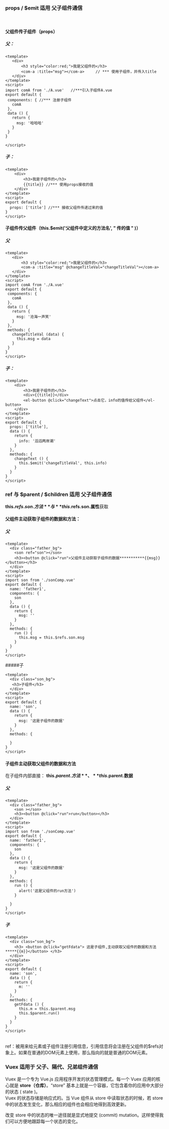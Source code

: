 ### **props / $emit** 适用 父子组件通信
<BR/>

#### 父组件传子组件（props）

##### 父：
 ``` 
<template>
    <div>
        <h3 style="color:red;">我是父组件的</h3>
        <com-a :title="msg"></com-a>     // *** 使用子组件，并传入title
    </div>
</template>
<script>
import comA from './A.vue'   //***引入子组件A.vue
export default {
  components: { //*** 注册子组件 
    comA
  },
  data () {
    return {
      msg: '哈哈哈'
    }
  }
}

</script>
```
##### 子：
```
<template>
    <div>
        <h3>我是子组件的</h3>
        {{title}} //*** 使用props接收的值
    </div>
</template>
<script>
export default {
  props: ['title'] //*** 接收父组件传递过来的值
}
</script>

```


#### 子组件传父组件（this.$emit('父组件中定义的方法名', " 传的值 " )）

##### 父
```
<template>
   <div>
       <h3 style="color:red;">我是父组件的</h3>
       <com-a :title="msg" @changeTitleVal="changeTitleVal"></com-a>
   </div>
</template>
<script>
import comA from './A.vue'
export default {
 components: {
   comA
 },
 data () {
   return {
     msg: '沧海一声笑'
   }
 },
 methods: {
   changeTitleVal (data) {
     this.msg = data
   }
 }
}
</script>

```
##### 子：
```
<template>
    <div>
        <h3>我是子组件的</h3>
        <div>{{title}}</div> 
        <el-button @click="changeText">点击它，info的值传给父组件</el-button>
    </div>
</template>
<script>
export default {
  props: ['title'],
  data () {
    return {
      info: '滔滔两岸潮'
    }
  },
  methods: {
    changeText () {
      this.$emit('changeTitleVal', this.info) 
    }
  }
}
</script>

```


### **ref 与 $parent / $children** 适用 父子组件通信  

**this.$refs.son.方法** 与**this.$refs.son.属性**获取

#### 父组件主动获取子组件的数据和方法：

##### 父
```
<template>
  <div class="father_bg">
    <son ref="son"></son>
    <h3><button @click="run">父组件主动获取子组件的数据***********{{msg}}</button></h3>
  </div>
</template>
<script>
import son from './sonComp.vue'
export default {
  name: 'father1',
  components: {
    son
  },
  data () {
    return {
      msg: ''
    }
  },
  methods: {
    run () {
      this.msg = this.$refs.son.msg
    }
  }
}
</script>

```
#####子
```
<template>
  <div class="son_bg">
   <h3>子组件</h3>
  </div>
</template>
<script>
export default {
  name: 'son',
  data () {
    return {
      msg: '这是子组件的数据'
    }
  },
  methods: {

  }
}
</script>
```

#### 子组件主动获取父组件的数据和方法

在子组件内部直接： **this.$parent.方法** 、**this.$parent.数据**

##### 父
```
<template>
  <div class="father_bg">
    <son ></son>
    <h3><button @click="run">run</button></h3>
  </div>
</template>
<script>
import son from './sonComp.vue'
export default {
  name: 'father1',
  components: {
    son
  },
  data () {
    return {
      msg: '这是父组件的数据'
    }
  },
  methods: {
    run () {
      alert('这是父组件的run方法')
    }

  }
}
</script>
```

##### 子
```
<template>
  <div class="son_bg">
    <h3> <button @click="getFdata"> 这是子组件,主动获取父组件的数据和方法*****{{m}}</button> </h3>
  </div>
</template>
<script>
export default {
  name: 'son',
  data () {
    return {
      m: ''
    }
  },
  methods: {
    getFdata () {
      this.m = this.$parent.msg
      this.$parent.run()
    }
  }
}
</script>
```
<BR/>
ref：被用来给元素或子组件注册引用信息，引用信息将会注册在父组件的$refs对象上。如果在普通的DOM元素上使用，那么指向的就是普通的DOM元素。


### Vuex 适用于 父子、隔代、兄弟组件通信
Vuex 是一个专为 Vue.js 应用程序开发的状态管理模式。每一个 Vuex 应用的核心就是 **store（仓库）**。“store” 基本上就是一个容器，它包含着你的应用中大部分的状态 ( state )。
<br/>
Vuex 的状态存储是响应式的。当 Vue 组件从 store 中读取状态的时候，若 store 中的状态发生变化，那么相应的组件也会相应地得到高效更新。

改变 store 中的状态的唯一途径就是显式地提交  (commit) mutation。这样使得我们可以方便地跟踪每一个状态的变化。
